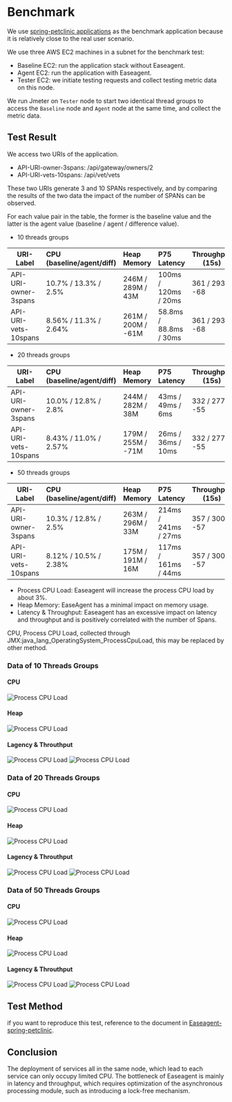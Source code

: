 # Benchmark
We use [spring-petclinic applications](https://github.com/spring-petclinic/spring-petclinic-microservices) as the benchmark application because it is relatively close to the real user scenario.

We use three AWS EC2 machines in a subnet for the benchmark test:

- Baseline EC2: run the application stack without Easeagent.
- Agent EC2: run the application with Easeagent.
- Tester EC2: we initiate testing requests and collect testing metric data on this node.

We run Jmeter on `Tester` node to start two identical thread groups to access the `Baseline` node and `Agent` node at the same time, and collect the metric data.

## Test Result

We access two URIs of the application.
- API-URI-owner-3spans: /api/gateway/owners/2
- API-URI-vets-10spans: /api/vet/vets

These two URIs generate 3 and 10 SPANs respectively, and by comparing the results of the two data the impact of the number of SPANs can be observed.

For each value pair in the table, the former is the baseline value and the latter is the agent value (baseline / agent / difference value).

- 10 threads groups 

| URI-Label                | CPU (baseline/agent/diff) | Heap Memory        | P75 Latency               | Throughput (15s) |
|----------------------|:--------------------------|:-------------------|:--------------------------|------------------|
| API-URI-owner-3spans | 10.7% / 13.3% / 2.5%      | 246M / 289M / 43M  | 100ms  / 120ms  / 20ms    | 361 / 293 / -68  |
| API-URI-vets-10spans | 8.56% / 11.3% / 2.64%     | 261M / 200M / -61M | 58.8ms / 88.8ms / 30ms    | 361 / 293 / -68  |


- 20 threads groups 

| URI-Label                | CPU (baseline/agent/diff) | Heap Memory        | P75 Latency               | Throughput (15s) |
|----------------------|:--------------------------|:-------------------|:--------------------------|------------------|
| API-URI-owner-3spans | 10.0% / 12.8% / 2.8%      | 244M / 282M / 38M  | 43ms / 49ms / 6ms         | 332 / 277 / -55  |
| API-URI-vets-10spans | 8.43% / 11.0% / 2.57%     | 179M / 255M / -71M | 26ms / 36ms / 10ms        | 332 / 277 / -55  |

- 50 threads groups 

| URI-Label                | CPU (baseline/agent/diff) | Heap Memory        | P75 Latency               | Throughput (15s) |
|----------------------|:--------------------------|:-------------------|:--------------------------|------------------|
| API-URI-owner-3spans | 10.3% / 12.8% / 2.5%      | 263M / 296M / 33M  | 214ms / 241ms / 27ms      | 357 / 300 / -57   |
| API-URI-vets-10spans | 8.12% / 10.5% / 2.38%     | 175M / 191M / 16M  | 117ms / 161ms / 44ms      | 357 / 300 / -57   |


- Process CPU Load: Easeagent will increase the process CPU load by about 3%.
- Heap Memory: EaseAgent has a minimal impact on memory usage.
- Latency & Throughput: Easeagent has an excessive impact on latency and throughput and is positively correlated with the number of Spans.

CPU, Process CPU Load, collected through JMX:java_lang_OperatingSystem_ProcessCpuLoad, this may be replaced by other method.

### Data of 10 Threads Groups 
#### CPU
![Process CPU Load](./images/benchmark/10t-process-cpu-load-mean.png)

#### Heap
![Process CPU Load](./images/benchmark/10t-mem-heap.png)

#### Lagency & Throuthput
![Process CPU Load](./images/benchmark/10t-resp-time-p75.png)
![Process CPU Load](./images/benchmark/10t-resp-per-15seconds.png)

### Data of 20 Threads Groups 
#### CPU
![Process CPU Load](./images/benchmark/20t-process-cpu-load-mean.png)

#### Heap
![Process CPU Load](./images/benchmark/20t-mem-heap.png)

#### Lagency & Throuthput
![Process CPU Load](./images/benchmark/20t-resp-time-p75.png)
![Process CPU Load](./images/benchmark/20t-resp-per-15seconds.png)

### Data of 50 Threads Groups 
#### CPU
![Process CPU Load](./images/benchmark/50t-process-cpu-load-mean.png)

#### Heap
![Process CPU Load](./images/benchmark/50t-mem-heap.png)

#### Lagency & Throuthput
![Process CPU Load](./images/benchmark/50t-resp-time-p75.png)
![Process CPU Load](./images/benchmark/50t-resp-per-15seconds.png)


## Test Method
if you want to reproduce this test, reference to the document in [Easeagent-spring-petclinic](https://github.com/megaease/easeagent-spring-petclinic/blob/main/doc/benchmark.md).

## Conclusion
The deployment of services all in the same node, which lead to each service can only occupy limited  CPU.
The bottleneck of Easeagent is mainly in latency and throughput, which requires optimization of the asynchronous processing module, such as introducing a lock-free mechanism.


